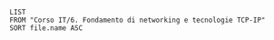 
```dataview
LIST
FROM "Corso IT/6. Fondamento di networking e tecnologie TCP-IP"
SORT file.name ASC
```

